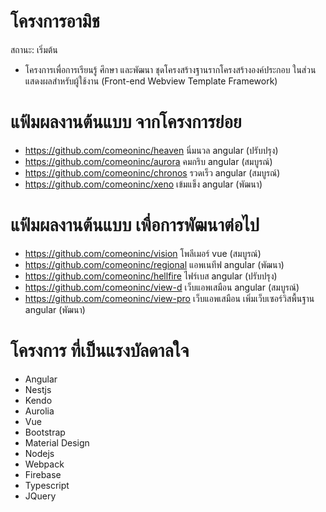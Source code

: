 # โครงการอามิช
สถานะ: เริ่มต้น
- โครงการเพื่อการเรียนรู้ ศึกษา และพัฒนา ชุดโครงสร้างฐานรากโครงสร้างองค์ประกอบ ในส่วนแสดงผลสำหรับผู้ใช้งาน (Front-end Webview Template Framework)

# แฟ้มผลงานต้นแบบ จากโครงการย่อย
- https://github.com/comeoninc/heaven นิ่มนวล angular (ปรับปรุง)
- https://github.com/comeoninc/aurora คมกริบ angular (สมบูรณ์)
- https://github.com/comeoninc/chronos รวดเร็ว angular (สมบูรณ์)
- https://github.com/comeoninc/xeno เข้มแข็ง angular (พัฒนา)

# แฟ้มผลงานต้นแบบ เพื่อการพัฒนาต่อไป
- https://github.com/comeoninc/vision โพลีเมอร์ vue (สมบูรณ์)
- https://github.com/comeoninc/regional แอพเนทีฟ angular (พัฒนา)
- https://github.com/comeoninc/hellfire ไฟร์เบส angular (ปรับปรุง)
- https://github.com/comeoninc/view-d เว็บแอพเสมือน angular (สมบูรณ์)
- https://github.com/comeoninc/view-pro เว็บแอพเสมือน เพิ่มเว็บเซอร์วิสพื้นฐาน angular (พัฒนา)


# โครงการ ที่เป็นแรงบัลดาลใจ
- Angular
- Nestjs
- Kendo
- Aurolia
- Vue
- Bootstrap
- Material Design
- Nodejs
- Webpack
- Firebase
- Typescript
- JQuery


